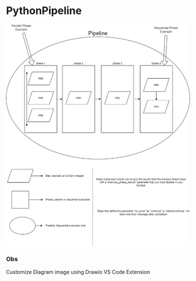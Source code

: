 # PythonPipeline

![Image](PythonPipeline.drawio.png)

### Obs
Customize Diagram image using Drawio VS Code Extension